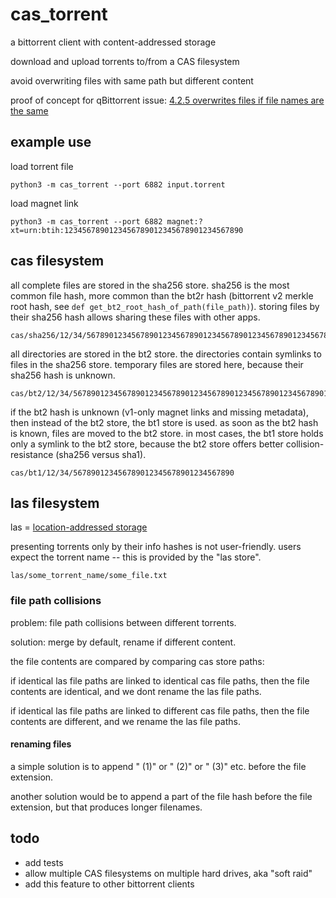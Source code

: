 # cas_torrent

a bittorrent client with content-addressed storage

download and upload torrents to/from a CAS filesystem

avoid overwriting files with same path but different content

proof of concept for qBittorrent issue: [4.2.5 overwrites files if file names are the same](https://github.com/qbittorrent/qBittorrent/issues/12842)

## example use

load torrent file

```
python3 -m cas_torrent --port 6882 input.torrent
```

load magnet link

```
python3 -m cas_torrent --port 6882 magnet:?xt=urn:btih:1234567890123456789012345678901234567890
```

## cas filesystem

all complete files are stored in the sha256 store.
sha256 is the most common file hash,
more common than the bt2r hash (bittorrent v2 merkle root hash, see `def get_bt2_root_hash_of_path(file_path)`).
storing files by their sha256 hash allows sharing these files with other apps.

```
cas/sha256/12/34/567890123456789012345678901234567890123456789012345678901234
```

all directories are stored in the bt2 store.
the directories contain symlinks to files in the sha256 store.
temporary files are stored here, because their sha256 hash is unknown.

```
cas/bt2/12/34/567890123456789012345678901234567890123456789012345678901234
```

if the bt2 hash is unknown (v1-only magnet links and missing metadata),
then instead of the bt2 store, the bt1 store is used.
as soon as the bt2 hash is known, files are moved to the bt2 store.
in most cases, the bt1 store holds only a symlink to the bt2 store,
because the bt2 store offers better collision-resistance (sha256 versus sha1).

```
cas/bt1/12/34/567890123456789012345678901234567890
```

## las filesystem

las = [location-addressed storage](https://en.wikipedia.org/wiki/Content-addressable_storage)

presenting torrents only by their info hashes is not user-friendly.
users expect the torrent name -- this is provided by the "las store".

```
las/some_torrent_name/some_file.txt
```

### file path collisions

problem: file path collisions between different torrents.

solution: merge by default, rename if different content.

the file contents are compared by comparing cas store paths:

if identical las file paths are linked to identical cas file paths,
then the file contents are identical, and we dont rename the las file paths.

if identical las file paths are linked to different cas file paths,
then the file contents are different, and we rename the las file paths.

#### renaming files

a simple solution is to append " (1)" or " (2)" or " (3)" etc. before the file extension.

another solution would be to append a part of the file hash before the file extension,
but that produces longer filenames.

## todo

- add tests
- allow multiple CAS filesystems on multiple hard drives, aka "soft raid"
- add this feature to other bittorrent clients
